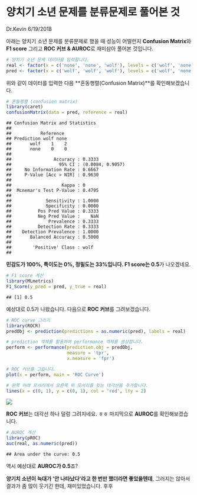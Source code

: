 양치기 소년 문제를 분류문제로 풀어본 것
================
Dr.Kevin
6/19/2018

아래는 양치기 소년 문제를 분류문제로 했을 때 성능이 어떨런지 **Confusion Matrix**와 **F1 score** 그리고 **ROC 커브 & AUROC**로 재미삼아 풀어본 것입니다.

``` r
# 양치기 소년 문제 데이터를 입력합니다.
real <- factor(x = c('none', 'none', 'wolf'), levels = c('wolf', 'none'))
pred <- factor(x = c('wolf', 'wolf', 'wolf'), levels = c('wolf', 'none'))
```

위와 같이 데이터를 입력한 다음 **혼동행렬(Confusion Matrix)**를 확인해보겠습니다.

``` r
# 혼동행렬 (confusion matrix)
library(caret)
confusionMatrix(data = pred, reference = real)
```

    ## Confusion Matrix and Statistics
    ## 
    ##           Reference
    ## Prediction wolf none
    ##       wolf    1    2
    ##       none    0    0
    ##                                           
    ##                Accuracy : 0.3333          
    ##                  95% CI : (0.0084, 0.9057)
    ##     No Information Rate : 0.6667          
    ##     P-Value [Acc > NIR] : 0.9630          
    ##                                           
    ##                   Kappa : 0               
    ##  Mcnemar's Test P-Value : 0.4795          
    ##                                           
    ##             Sensitivity : 1.0000          
    ##             Specificity : 0.0000          
    ##          Pos Pred Value : 0.3333          
    ##          Neg Pred Value :    NaN          
    ##              Prevalence : 0.3333          
    ##          Detection Rate : 0.3333          
    ##    Detection Prevalence : 1.0000          
    ##       Balanced Accuracy : 0.5000          
    ##                                           
    ##        'Positive' Class : wolf            
    ## 

**민감도가 100%, 특이도는 0%, 정밀도는 33%입니다. F1 score는 0.5**가 나오겠네요.

``` r
# F1 score 계산
library(MLmetrics)
F1_Score(y_pred = pred, y_true = real)
```

    ## [1] 0.5

예상대로 0.5가 나왔습니다. 다음으로 **ROC 커브**를 그려보겠습니다.

``` r
# ROC curve 그리기
library(ROCR)
predObj <- prediction(predictions = as.numeric(pred), labels = real)

# prediction 객체를 활용하여 performance 객체를 생성합니다. 
perform <- performance(prediction.obj = predObj, 
                       measure = 'tpr', 
                       x.measure = 'fpr')

# ROC 커브를 그립니다.
plot(x = perform, main = 'ROC Curve')

# 왼쪽 아래 모서리에서 오른쪽 위 모서리를 잇는 대각선을 추가합니다. 
lines(x = c(0, 1), y = c(0, 1), col = 'red', lty = 2)
```

![](https://raw.githubusercontent.com/MrKevinNa/MrKevinNa.github.io/master/images/2018-06-19-쉬어가기-코너_files/unnamed-chunk-4-1.png)

**ROC 커브**는 대각선 하나 덜렁 그려지네요. ㅎㅎ 마지막으로 **AUROC**를 확인해보겠습니다.

``` r
# AUROC 계산
library(pROC)
auc(real, as.numeric(pred))
```

    ## Area under the curve: 0.5

역시 예상대로 **AUROC가 0.5**죠?

**양기치 소년이 늑대가 '안 나타났다'라고 한 번만 했더라면 좋았을텐데**, 그러지는 않아서 결과가 좀 많이 웃기긴 한데, 재미있었습니다. 후후
